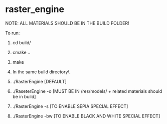 # raster_engine

NOTE: ALL MATERIALS SHOULD BE IN THE BUILD FOLDER!

To run:
1) cd build/
2) cmake ..
3) make

4) In the same build directory\
5) ./RasterEngine [DEFAULT]

6) ./RaseterEngine -o <own model> [MUST BE IN /res/models/ + related materials should be in build]
7) ./RasterEngine -s [TO ENABLE SEPIA SPECIAL EFFECT]
8) ./RasterEngine -bw [TO ENABLE BLACK AND WHITE SPECIAL EFFECT]
